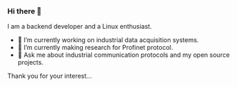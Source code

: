 ### Hi there 👋

I am a backend developer and a Linux enthusiast.

- 🔭 I’m currently working on industrial data acquisition systems.
- 🌱 I’m currently making research for Profinet protocol.
- 💬 Ask me about industrial communication protocols and my open source projects.

Thank you for your interest...
